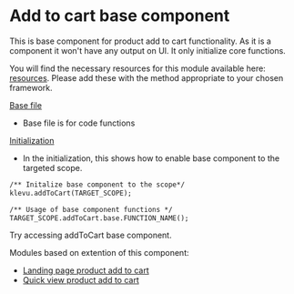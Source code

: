 # Add to cart base component

This is base component for product add to cart functionality. As it is a component it won't have any output on UI. It only initialize core functions. 

You will find the necessary resources for this module available here:
[resources](/components/add-to-cart/resources). Please add these with the
method appropriate to your chosen framework. 

[Base file](/components/add-to-cart/resources/assets/js/add-to-cart.js)
- Base file is for code functions

[Initialization](/components/add-to-cart/resources/assets/js/add-to-cart-initialize.js)
- In the initialization, this shows how to enable base component to the targeted scope. 

```html
/** Initalize base component to the scope*/
klevu.addToCart(TARGET_SCOPE);

/** Usage of base component functions */
TARGET_SCOPE.addToCart.base.FUNCTION_NAME();
```

Try accessing addToCart base component.

Modules based on extention of this component:
- [Landing page product add to cart](/modules/add-to-cart/landing)
- [Quick view product add to cart](/modules/product-quick-view)